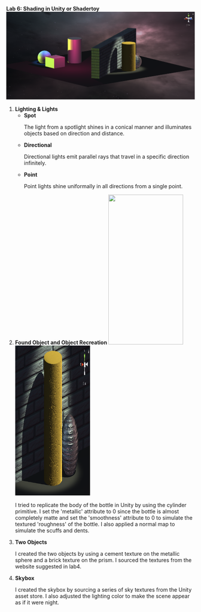 <b>Lab 6: Shading in Unity or Shadertoy</b>
<img src="scene.png">

<ol>
    <li>
        <b>Lighting & Lights</b>
        <ul>
            <li>
                <b>Spot</b>
                <p>
                The light from a spotlight shines in a conical manner and illuminates objects based on 
                direction and distance.
                </p>
            </li>
            <li>
                <b>Directional</b>
                <p>
                Directional lights emit parallel rays that travel in a specific direction infinitely. 
                </p>
            </li>
            <li>
                <b>Point</b>
                <p>
                    Point lights shine uniformally in all directions from a single point.
                </p>
            </li>
        </ul>
    </li>
    <li>
        <b>Found Object and Object Recreation</b>
        <img src="bottle.png" width="200px" height="400px">
        <img src="recbottle.png" width="200px" height="400px">
        <p>I tried to replicate the body of the bottle in Unity by using the cylinder primitive. I set the 'metallic'
            attribute to 0 since the bottle is almost completely matte and set the 'smoothness' attribute to 0 
            to simulate the textured 'roughness' of the bottle. I also applied a normal map to simulate the scuffs and dents.
        </p>
    </li>
    <li>
        <b>Two Objects</b>
        <p>I created the two objects by using a cement texture on the metallic sphere and a brick texture on the prism. I 
            sourced the textures from the website suggested in lab4.
        </p>
    </li>
    <li>
        <b>Skybox</b>
        <p>
            I created the skybox by sourcing a series of sky textures from the Unity asset store. I also adjusted
            the lighting color to make the scene appear as if it were night. 
        </p>
    </li>
</ol>





